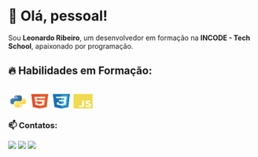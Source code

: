 # 🌟 Olá, pessoal!

Sou **Leonardo Ribeiro**, um desenvolvedor em formação na **INCODE - Tech School**, apaixonado por programação.

## 🔥 Habilidades em Formação:

<div style="display: inline_block"><br>
   <img align="center" alt="leozin-Python" height="30" width="40" src="https://raw.githubusercontent.com/devicons/devicon/master/icons/python/python-original.svg">
   <img align="center" alt="leozin-HTML" height="30" width="40" src="https://raw.githubusercontent.com/devicons/devicon/master/icons/html5/html5-original.svg">
  <img align="center" alt="leozin-CSS" height="30" width="40" src="https://raw.githubusercontent.com/devicons/devicon/master/icons/css3/css3-original.svg">
  <img align="center" alt="leozin-Js" height="30" width="40" src="https://raw.githubusercontent.com/devicons/devicon/master/icons/javascript/javascript-plain.svg">
  </div>

### 📫 Contatos:
<div> 
  <a href="https://discord.com/channels/@me" target="_blank"><img src="https://img.shields.io/badge/Discord-7289DA?style=for-the-badge&logo=discord&logoColor=white" target="_blank"></a> 
  <a href = "mailto:leozinribeiro1996@gmail.com"><img src="https://img.shields.io/badge/-Gmail-%23333?style=for-the-badge&logo=gmail&logoColor=white" target="_blank"></a>
  <a href="https://www.linkedin.com/in/leonardo-ribeiro-318169226/" target="_blank"><img src="https://img.shields.io/badge/-LinkedIn-%230077B5?style=for-the-badge&logo=linkedin&logoColor=white" target="_blank"></a> 
  
</div>
